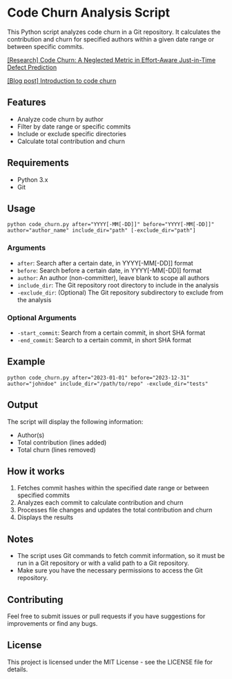 # Code Churn Analysis Script

This Python script analyzes code churn in a Git repository. It calculates the contribution and churn for specified authors within a given date range or between specific commits.

[[Research] Code Churn: A Neglected Metric in Effort-Aware Just-in-Time Defect Prediction](https://ieeexplore.ieee.org/document/8169980)

[[Blog post] Introduction to code churn](https://www.pluralsight.com/blog/tutorials/code-churn)

## Features

- Analyze code churn by author
- Filter by date range or specific commits
- Include or exclude specific directories
- Calculate total contribution and churn

## Requirements

- Python 3.x
- Git

## Usage

```
python code_churn.py after="YYYY[-MM[-DD]]" before="YYYY[-MM[-DD]]" author="author_name" include_dir="path" [-exclude_dir="path"]
```

### Arguments

- `after`: Search after a certain date, in YYYY[-MM[-DD]] format
- `before`: Search before a certain date, in YYYY[-MM[-DD]] format
- `author`: An author (non-committer), leave blank to scope all authors
- `include_dir`: The Git repository root directory to include in the analysis
- `-exclude_dir`: (Optional) The Git repository subdirectory to exclude from the analysis

### Optional Arguments

- `-start_commit`: Search from a certain commit, in short SHA format
- `-end_commit`: Search to a certain commit, in short SHA format

## Example

```
python code_churn.py after="2023-01-01" before="2023-12-31" author="johndoe" include_dir="/path/to/repo" -exclude_dir="tests"
```

## Output

The script will display the following information:

- Author(s)
- Total contribution (lines added)
- Total churn (lines removed)

## How it works

1. Fetches commit hashes within the specified date range or between specified commits
2. Analyzes each commit to calculate contribution and churn
3. Processes file changes and updates the total contribution and churn
4. Displays the results

## Notes

- The script uses Git commands to fetch commit information, so it must be run in a Git repository or with a valid path to a Git repository.
- Make sure you have the necessary permissions to access the Git repository.

## Contributing

Feel free to submit issues or pull requests if you have suggestions for improvements or find any bugs.

## License

This project is licensed under the MIT License - see the LICENSE file for details.
